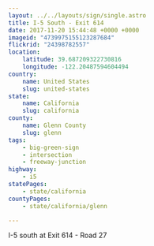 ```yaml
---
layout: ../../layouts/sign/single.astro
title: I-5 South - Exit 614
date: 2017-11-20 15:44:48 +0000 +0000
imageid: "4739975155123287684"
flickrid: "24398782557"
location:
    latitude: 39.687209322730816
    longitude: -122.20487594604494
country:
    name: United States
    slug: united-states
state:
    name: California
    slug: california
county:
    name: Glenn County
    slug: glenn
tags:
    - big-green-sign
    - intersection
    - freeway-junction
highway:
    - i5
statePages:
    - state/california
countyPages:
    - state/california/glenn

---
```

I-5 south at Exit 614 - Road 27
